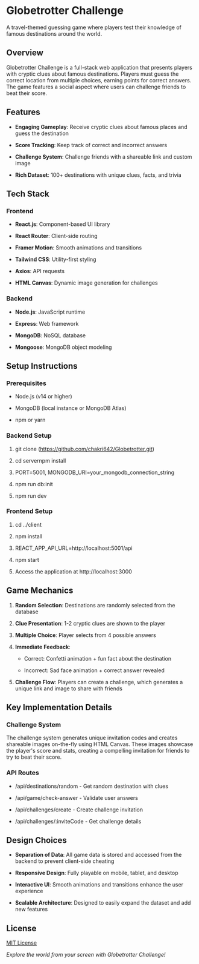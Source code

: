 Globetrotter Challenge
======================

A travel-themed guessing game where players test their knowledge of famous destinations around the world.

Overview
--------

Globetrotter Challenge is a full-stack web application that presents players with cryptic clues about famous destinations. Players must guess the correct location from multiple choices, earning points for correct answers. The game features a social aspect where users can challenge friends to beat their score.

Features
--------

*   **Engaging Gameplay**: Receive cryptic clues about famous places and guess the destination
    
*   **Score Tracking**: Keep track of correct and incorrect answers
    
*   **Challenge System**: Challenge friends with a shareable link and custom image
    
    
*   **Rich Dataset**: 100+ destinations with unique clues, facts, and trivia
    

Tech Stack
----------

### Frontend

*   **React.js**: Component-based UI library
    
*   **React Router**: Client-side routing
    
*   **Framer Motion**: Smooth animations and transitions
    
*   **Tailwind CSS**: Utility-first styling
    
*   **Axios**: API requests
    
*   **HTML Canvas**: Dynamic image generation for challenges
    

### Backend

*   **Node.js**: JavaScript runtime
    
*   **Express**: Web framework
    
*   **MongoDB**: NoSQL database
    
*   **Mongoose**: MongoDB object modeling
    

Setup Instructions
------------------

### Prerequisites

*   Node.js (v14 or higher)
    
*   MongoDB (local instance or MongoDB Atlas)
    
*   npm or yarn
    

### Backend Setup

1.  git clone (https://github.com/chakri642/Globetrotter.git)
    
2.  cd servernpm install
    
3.  PORT=5001, MONGODB\_URI=your\_mongodb\_connection\_string
    
4.  npm run db:init
    
5.  npm run dev
    

### Frontend Setup

1.  cd ../client
    
2.  npm install
    
3.  REACT\_APP\_API\_URL=http://localhost:5001/api
    
4.  npm start
    
5.  Access the application at http://localhost:3000
    

Game Mechanics
--------------

1.  **Random Selection**: Destinations are randomly selected from the database
    
2.  **Clue Presentation**: 1-2 cryptic clues are shown to the player
    
3.  **Multiple Choice**: Player selects from 4 possible answers
    
4.  **Immediate Feedback**:
    
    *   Correct: Confetti animation + fun fact about the destination
        
    *   Incorrect: Sad face animation + correct answer revealed
        
5.  **Challenge Flow**: Players can create a challenge, which generates a unique link and image to share with friends
    

Key Implementation Details
--------------------------

### Challenge System

The challenge system generates unique invitation codes and creates shareable images on-the-fly using HTML Canvas. These images showcase the player's score and stats, creating a compelling invitation for friends to try to beat their score.

### API Routes

*   /api/destinations/random - Get random destination with clues
    
*   /api/game/check-answer - Validate user answers
    
*   /api/challenges/create - Create challenge invitation
    
*   /api/challenges/:inviteCode - Get challenge details
    

Design Choices
--------------

*   **Separation of Data**: All game data is stored and accessed from the backend to prevent client-side cheating
    
*   **Responsive Design**: Fully playable on mobile, tablet, and desktop
    
*   **Interactive UI**: Smooth animations and transitions enhance the user experience
    
*   **Scalable Architecture**: Designed to easily expand the dataset and add new features
    

License
-------

[MIT License](LICENSE)

_Explore the world from your screen with Globetrotter Challenge!_